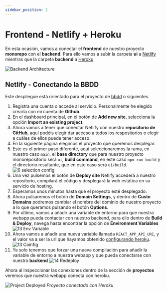 ```yaml
---
sidebar_position: 2
---
```


# Frontend - Netlify + Heroku

En esta ocasión, vamos a conectar el **frontend** de nuestro proyecto **monorepo** con el **backend**. Para ello vamos a subir la carpeta **ui** a [Netlify](https://www.netlify.com) mientras que la carpeta **backend** a [Heroku](https://www.heroku.com)

![Backend Architecture](/img/tutorial/deployment/architecture-deployment-backend.svg)

## Netlify - Conectando la BBDD

Este despliegue está orientado para el proyecto de [bbdd](https://github.com/lucferbux/Taller-BBDD) o siguientes.

1. Registra una cuenta o accede al servicio. Personalmente he elegido crearla con mi cuenta de **Github**.
2. En el dashboard principal, en el botón de **Add new site**, selecciona la opción **Import an existing project**.
3. Ahora vamos a tener que conectar Netlify con nuestro **repositorio de GitHub**, aquí podéis elegir dar acceso a todos los respositorios o elegir a cuáles de ellos puede tener acceso.
4. En la siguiente página elegimos el proyecto que queremos desplegar.
5. Este es el primer paso diferente, aquí seleccionaremos la rama, en nuestro caso `main`, el **base directory** que para nuestro proyecto monorepositorio será `ui`, **build command**, en este caso ``npm run build`` y el directorio resultante, que en este caso será ``ui/build``.
![6 selection config](/img/tutorial/deployment/netlify/7_configuration.png)
6. Una vez pulsemos el botón de **Deploy site** Netlify accederá a nuestro repositorio, compilará el código y desplegará la web estática en su servicio de hosting.
7. Esperamos unos minutos hasta que el proyecto esté desplegado.
8. Ahora pulsaremos el botón de **Domain Settings**, y dentro de **Custo Domains** podremos cambiar el nombre del dominio de nuestro proyecto a lo que queramos pulsando el botón **Options**.
9. Por último, vamos a añadir una variable de entorno para que nuestra webapp pueda contactar con nuestro backend, para ello dentro de **Build & Deploy**, navega hasta encontrar la opción de **Environment Variables**
![13 Env Variable](/img/tutorial/deployment/netlify/13_environment.png)
10. Ahora vamos a añadir una nueva variable llamada `REACT_APP_API_URI`, y el valor va a ser la url que hayamos obtenido [configurando heroku](./backend).
![13 Coinfig](/img/tutorial/deployment/netlify/14_variable.png)
11. Ya solo tenemos que forzar una nueva compilación para añadir la variable de entorno a nuestra webapp y que pueda conectarse con nuestro **backend**
![14 Redeploy](/img/tutorial/deployment/netlify/15_redeploy.png)

Ahora al inspeccionar las conexiones dentro de la sección de **proyectos** veremos que nuestra webapp conecta con heroku.

![Project Deployed](/img/tutorial/deployment/netlify/16_heroku_integration.png)
*Proyecto conectado con Heroku*
